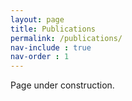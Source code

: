 ```yaml
---
layout: page
title: Publications
permalink: /publications/
nav-include : true
nav-order : 1
---
```


Page under construction.

